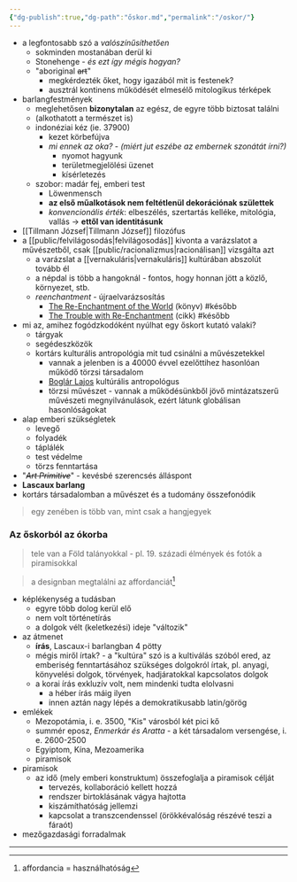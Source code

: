 ```yaml
---
{"dg-publish":true,"dg-path":"őskor.md","permalink":"/oskor/"}
---
```


- a legfontosabb szó a *valószínűsíthetően*
	- sokminden mostanában derül ki
	- Stonehenge - *és ezt így mégis hogyan?*
	- "aboriginal ~~art~~"
		- megkérdezték őket, hogy igazából mit is festenek?
		- ausztrál kontinens működését elmesélő mitologikus térképek
- barlangfestmények
	- meglehetősen **bizonytalan** az egész, de egyre több biztosat találni
	- (alkothatott a természet is)
	- indonéziai kéz (ie. 37900)
		- kezet körbefújva
		- *mi ennek az oka?* - *(miért jut eszébe az embernek szonátát írni?)*
			- nyomot hagyunk
			- területmegjelölési üzenet
			- kísérletezés
	- szobor: madár fej, emberi test
		- Löwenmensch
		- **az első műalkotások nem feltétlenül dekorációnak születtek**
		- *konvencionális érték*: elbeszélés, szertartás kelléke, mitológia, vallás -> **ettől van identitásunk**
- [[Tillmann József\|Tillmann József]] filozófus
- a [[public/felvilágosodás\|felvilágosodás]] kivonta a varázslatot a művészetből, csak [[public/racionalizmus\|racionálisan]] vizsgálta azt
	- a varázslat a [[vernakuláris\|vernakuláris]] kultúrában abszolút tovább él
	- a népdal is több a hangoknál - fontos, hogy honnan jött a közlő, környezet, stb.
	- *reenchantment* - újraelvarázsosítás
		- [The Re-Enchantment of the World](https://www.sup.org/books/title/?id=7562) (könyv) #később 
		- [The Trouble with Re-Enchantment](https://lareviewofbooks.org/article/the-trouble-with-re-enchantment/) (cikk) #később 
- mi az, amihez fogódzkodóként nyúlhat egy őskort kutató valaki?
	- tárgyak
	- segédeszközök
	- kortárs kulturális antropológia mit tud csinálni a művészetekkel
		- vannak a jelenben is a 40000 évvel ezelőttihez hasonlóan működő törzsi társadalom
		- [Boglár Lajos](https://www.wikiwand.com/hu/Bogl%C3%A1r_Lajos) kultúrális antropológus
		- törzsi művészet - vannak a működésünkből jövő mintázatszerű művészeti megnyilvánulások, ezért látunk globálisan hasonlóságokat
- alap emberi szükségletek
	- levegő
	- folyadék
	- táplálék
	- test védelme
	- törzs fenntartása
- "*~~Art Primitive~~*" - kevésbé szerencsés álláspont
- **Lascaux barlang**
- kortárs társadalomban a művészet és a tudomány összefonódik

> egy zenében is több van, mint csak a hangjegyek

### Az őskorból az ókorba
<a id="Az őskorból az ókorba"></a>
> tele van a Föld talányokkal - pl. 19. századi élmények és fotók a piramisokkal

> a designban megtalálni az affordanciát[^5]

- képlékenység a tudásban
	- egyre több dolog kerül elő
	- nem volt történetírás
	- a dolgok vélt (keletkezési) ideje "változik"
- az átmenet
	- **írás**, Lascaux-i barlangban 4 pötty
	- mégis miről írtak? - a "kultúra" szó is a kultiválás szóból ered, az emberiség fenntartásához szükséges dolgokról írtak, pl. anyagi, könyvelési dolgok, törvények, hadjáratokkal kapcsolatos dolgok
	- a korai írás exkluzív volt, nem mindenki tudta elolvasni
		- a héber írás máig ilyen
		- innen aztán nagy lépés a demokratikusabb latin/görög
- emlékek
	- Mezopotámia, i. e. 3500, "Kis" városból két pici kő
	- summér eposz, *Enmerkár és Aratta* - a két társadalom versengése, i. e. 2600-2500
	- Egyiptom, Kína, Mezoamerika
	- piramisok
- piramisok
	- az idő (mely emberi konstruktum) összefoglalja a piramisok célját
		- tervezés, kollaboráció kellett hozzá
		- rendszer birtoklásának vágya hajtotta
		- kiszámíthatóság jellemzi
		- kapcsolat a transzcendenssel (örökkévalóság részévé teszi a fáraót)
- mezőgazdasági forradalmak

---
[^5]: affordancia = használhatóság
